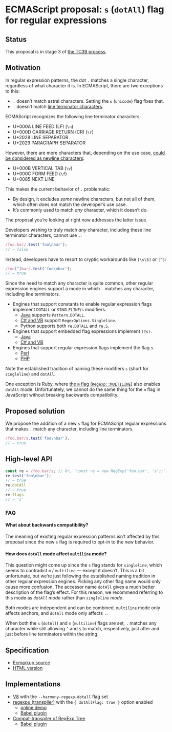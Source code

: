 # ECMAScript proposal: `s` (`dotAll`) flag for regular expressions

## Status

This proposal is in stage 3 of [the TC39 process](https://tc39.github.io/process-document/).

## Motivation

In regular expression patterns, the dot `.` matches a single character, regardless of what character it is. In ECMAScript, there are two exceptions to this:

* `.` doesn’t match astral characters. Setting the `u` (`unicode`) flag fixes that.
* `.` doesn’t match [line terminator characters](https://tc39.github.io/ecma262/#prod-LineTerminator).

ECMAScript recognizes the following line terminator characters:

* U+000A LINE FEED (LF) (`\n`)
* U+000D CARRIAGE RETURN (CR) (`\r`)
* U+2028 LINE SEPARATOR
* U+2029 PARAGRAPH SEPARATOR

However, there are more characters that, depending on the use case, [could be considered as newline characters](http://www.unicode.org/reports/tr14/):

* U+000B VERTICAL TAB (`\v`)
* U+000C FORM FEED (`\f`)
* U+0085 NEXT LINE

This makes the current behavior of `.` problematic:

* By design, it excludes _some_ newline characters, but not all of them, which often does not match the developer’s use case.
* It’s commonly used to match _any_ character, which it doesn’t do.

The proposal you’re looking at right now addresses the latter issue.

Developers wishing to truly match *any* character, including these line terminator characters, cannot use `.`:

```js
/foo.bar/.test('foo\nbar');
// → false
```

Instead, developers have to resort to cryptic workarounds like `[\s\S]` or `[^]`:

```js
/foo[^]bar/.test('foo\nbar');
// → true
```

Since the need to match any character is quite common, other regular expression engines support a mode in which `.` matches any character, including line terminators.

* Engines that support constants to enable regular expression flags implement `DOTALL` or `SINGLELINE`/`s` modifiers.
    * [Java](https://docs.oracle.com/javase/7/docs/api/java/util/regex/Pattern.html#DOTALL) supports `Pattern.DOTALL`.
    * [C# and VB](https://msdn.microsoft.com/en-us/library/system.text.regularexpressions.regexoptions.aspx) support `RegexOptions.Singleline`.
    * Python supports both `re.DOTALL` and [`re.S`](https://docs.python.org/2/library/re.html#re.S).
* Engines that support embedded flag expressions implement `(?s)`.
    * [Java](https://docs.oracle.com/javase/7/docs/api/java/util/regex/Pattern.html#DOTALL)
    * [C# and VB](https://msdn.microsoft.com/en-us/library/yd1hzczs.aspx)
* Engines that support regular expression flags implement the flag `s`.
    * [Perl](http://perldoc.perl.org/perlre.html#*s*)
    * [PHP](https://secure.php.net/manual/en/reference.pcre.pattern.modifiers.php#s)

Note the established tradition of naming these modifiers `s` (short for `singleline`) and `dotAll`.

One exception is Ruby, where [the `m` flag (`Regexp::MULTILINE`)](https://ruby-doc.org/core-2.3.3/Regexp.html#method-i-options) also enables `dotAll` mode. Unfortunately, we cannot do the same thing for the `m` flag in JavaScript without breaking backwards compatibility.

## Proposed solution

We propose the addition of a new `s` flag for ECMAScript regular expressions that makes `.` match any character, including line terminators.

```js
/foo.bar/s.test('foo\nbar');
// → true
```

## High-level API

```js
const re = /foo.bar/s; // Or, `const re = new RegExp('foo.bar', 's');`.
re.test('foo\nbar');
// → true
re.dotAll
// → true
re.flags
// → 's'
```

### FAQ

#### What about backwards compatibility?

The meaning of existing regular expression patterns isn’t affected by this proposal since the new `s` flag is required to opt-in to the new behavior.

#### How does `dotAll` mode affect `multiline` mode?

This question might come up since the `s` flag stands for `singleline`, which seems to contradict `m` / `multiline` — except it doesn’t. This is a bit unfortunate, but we’re just following the established naming tradition in other regular expression engines. Picking any other flag name would only cause more confusion. The accessor name `dotAll` gives a much better description of the flag’s effect. For this reason, we recommend referring to this mode as _`dotAll` mode_ rather than _`singleline` mode_.

Both modes are independent and can be combined. `multiline` mode only affects anchors, and `dotAll` mode only affects `.`.

When both the `s` (`dotAll`) and `m` (`multiline`) flags are set, `.` matches any character while still allowing `^` and `$` to match, respectively, just after and just before line terminators within the string.

## Specification

* [Ecmarkup source](https://github.com/tc39/proposal-regexp-dotall-flag/blob/master/spec.html)
* [HTML version](https://tc39.github.io/proposal-regexp-dotall-flag/)

## Implementations

* [V8](https://bugs.chromium.org/p/v8/issues/detail?id=6172) with the `--harmony-regexp-dotall` flag set
* [regexpu (transpiler)](https://github.com/mathiasbynens/regexpu) with the `{ dotAllFlag: true }` option enabled
    * [online demo](https://mothereff.in/regexpu#input=const+regex+%3D+/foo.bar/s%3B%0Aconsole.log%28%0A++regex.test%28%27foo%5Cnbar%27%29%0A%29%3B%0A//+%E2%86%92+true&dotAllFlag=1)
    * [Babel plugin](https://github.com/mathiasbynens/babel-plugin-transform-dotall-regex)
* [Compat-transpiler of RegExp Tree](https://github.com/dmitrysoshnikov/regexp-tree#using-compat-transpiler-api)
    * [Babel plugin](https://github.com/dmitrysoshnikov/babel-plugin-transform-modern-regexp)
